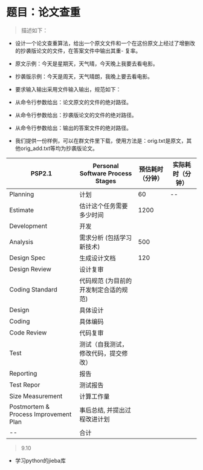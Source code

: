 # 题目：论文查重

> 描述如下：

- 设计一个论文查重算法，给出一个原文文件和一个在这份原文上经过了增删改的抄袭版论文的文件，在答案文件中输出其重- 复率。

- 原文示例：今天是星期天，天气晴，今天晚上我要去看电影。
- 抄袭版示例：今天是周天，天气晴朗，我晚上要去看电影。
- 要求输入输出采用文件输入输出，规范如下：

- 从命令行参数给出：论文原文的文件的绝对路径。
- 从命令行参数给出：抄袭版论文的文件的绝对路径。
- 从命令行参数给出：输出的答案文件的绝对路径。
- 我们提供一份样例，可以在群文件里下载，使用方法是：orig.txt是原文，其他orig_add.txt等均为抄袭版论文。



|PSP2.1|Personal Software Process Stages|预估耗时（分钟）|实际耗时（分钟）|
|--|--|--|--|
|Planning|计划|60|--|
|Estimate|估计这个任务需要多少时间|1200|
|Development|开发|
|Analysis|需求分析 (包括学习新技术)|500|
|Design Spec|生成设计文档|120
|Design Review| 设计复审|
|Coding Standard|代码规范 (为目前的开发制定合适的规范)|
|Design|具体设计|
|Coding|具体编码|
|Code Review|代码复审|
|Test|测试（自我测试，修改代码，提交修改）|
|Reporting|报告|
|Test Repor|测试报告|
|Size Measurement|计算工作量|
|Postmortem & Process Improvement Plan|事后总结, 并提出过程改进计划|
|--|合计|

> 9.10
- 学习python的jieba库 
